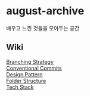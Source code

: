 # august-archive

배우고 느낀 것들을 모아두는 공간

## Wiki

[Branching Strategy](https://github.com/wooleejaan/august-archive/wiki/Branching-Strategy)</br>
[Conventional Commits](https://github.com/wooleejaan/august-archive/wiki/Conventional-Commits)</br>
[Design Pattern](https://github.com/wooleejaan/august-archive/wiki/Design-Pattern)</br>
[Folder Structure](https://github.com/wooleejaan/august-archive/wiki/Folder-Structure)</br>
[Tech Stack](https://github.com/wooleejaan/august-archive/wiki/Tech-Stack)</br>
